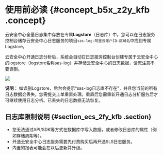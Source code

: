 # 使用前必读 {#concept_b5x_z2y_kfb .concept}

云安全中心全量日志集中存放在专属**Logstore**（日志库）中，您可以在日志服务控制台储存云安全中心日志服务的项目`sas-log-阿里云账户ID-区域名`中找到专属Logstore。

云安全中心开通日志分析后，系统会自动在日志服务控制台创建专属于云安全中心的logstore（logstore名称sas-log）并存储云安全中心的日志数据，请您注意不要误删。

![](http://static-aliyun-doc.oss-cn-hangzhou.aliyuncs.com/assets/img/23593/155611262743150_zh-CN.png)

**说明：** 如误删Logstore，后台会提示“sas-log日志库不存在”，并且您当前的所有日志数据会丢失。您需提交工单重置处理。重置后您需重新开通日志分析服务后才可继续使用日志分析。已丢失的日志数据无法恢复。

## 日志库限制说明 {#section_ecs_2fy_kfb .section}

-   您无法通过API/SDK等方式在数据库中写入数据，或者修改日志库的属性（例如存储周期等）。
-   开通云安全中心日志服务需要先付费购买后再开通SLS日志服务。
-   内置的报表可能会在以后更新并升级。

